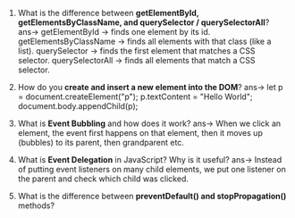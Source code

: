 1. What is the difference between **getElementById, getElementsByClassName, and querySelector / querySelectorAll**?
    ans->
      getElementById -> finds one element by its id.
      getElementsByClassName -> finds all elements with that class (like a list).
      querySelector -> finds the first element that matches a CSS selector.
      querySelectorAll -> finds all elements that match a CSS selector.

2. How do you **create and insert a new element into the DOM**?
    ans->
      let p = document.createElement("p");
      p.textContent = "Hello World";
      document.body.appendChild(p);

3. What is **Event Bubbling** and how does it work?
    ans->
      When we click an element, the event first happens on that element, then it moves up (bubbles) to its parent, then grandparent etc.

4. What is **Event Delegation** in JavaScript? Why is it useful?
    ans->
      Instead of putting event listeners on many child elements, we put one listener on the parent and check which child was clicked.
      
5. What is the difference between **preventDefault() and stopPropagation()** methods?